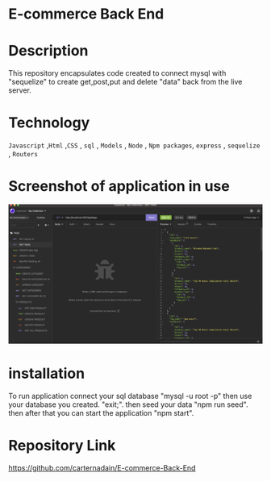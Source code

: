 # E-commerce Back End 


# Description 
This repository encapsulates code created to connect mysql with "sequelize" to create get,post,put and delete "data" back from the live server.

# Technology 
`Javascript` ,`Html` ,`CSS` , `sql` , `Models` , `Node` , `Npm packages`, `express` , `sequelize` , `Routers`

# Screenshot of application in use
![Screen Shot of the App in use](/assets/images/front.page.png)


# installation
To run application connect your sql database "mysql -u root -p" then use your database you created. "exit;". then seed your data "npm run seed". then after that you can start the application "npm start".



# Repository Link
https://github.com/carternadain/E-commerce-Back-End